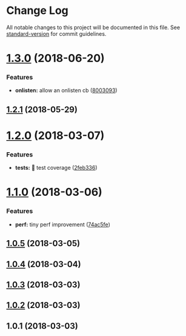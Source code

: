 # Change Log

All notable changes to this project will be documented in this file. See [standard-version](https://github.com/conventional-changelog/standard-version) for commit guidelines.

<a name="1.3.0"></a>
# [1.3.0](https://github.com/emkay/theodore/compare/v1.2.1...v1.3.0) (2018-06-20)


### Features

* **onlisten:** allow an onlisten cb ([8003093](https://github.com/emkay/theodore/commit/8003093))



<a name="1.2.1"></a>
## [1.2.1](https://github.com/emkay/theodore/compare/v1.2.0...v1.2.1) (2018-05-29)



<a name="1.2.0"></a>
# [1.2.0](https://github.com/emkay/theodore/compare/v1.1.0...v1.2.0) (2018-03-07)


### Features

* **tests:** :100: test coverage ([2feb336](https://github.com/emkay/theodore/commit/2feb336))



<a name="1.1.0"></a>
# [1.1.0](https://github.com/emkay/theodore/compare/v1.0.5...v1.1.0) (2018-03-06)


### Features

* **perf:** tiny perf improvement ([74ac5fe](https://github.com/emkay/theodore/commit/74ac5fe))



<a name="1.0.5"></a>
## [1.0.5](https://github.com/emkay/theodore/compare/v1.0.4...v1.0.5) (2018-03-05)



<a name="1.0.4"></a>
## [1.0.4](https://github.com/emkay/theodore/compare/v1.0.3...v1.0.4) (2018-03-04)



<a name="1.0.3"></a>
## [1.0.3](https://github.com/emkay/theodore/compare/v1.0.2...v1.0.3) (2018-03-03)



<a name="1.0.2"></a>
## [1.0.2](https://github.com/emkay/theodore/compare/v1.0.1...v1.0.2) (2018-03-03)



<a name="1.0.1"></a>
## 1.0.1 (2018-03-03)
